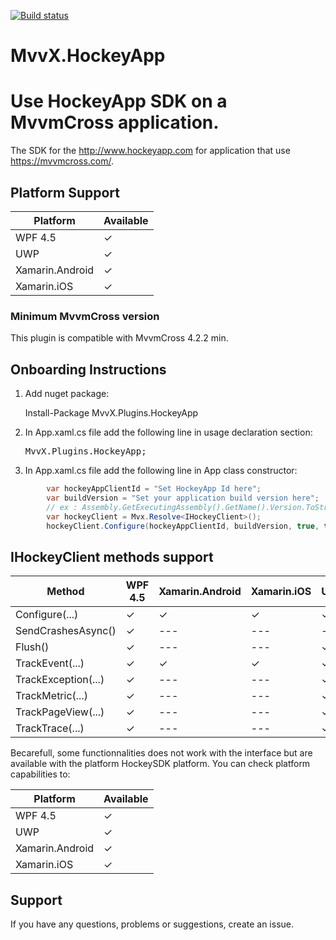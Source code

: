 [![Build status](https://ci.appveyor.com/api/projects/status/qoqollxlhlus880l?svg=true)](https://ci.appveyor.com/project/mathieumack/mvvx-plugins-hockeyapp)

# MvvX.HockeyApp
Use HockeyApp SDK on a MvvmCross application.
=========

The SDK for the http://www.hockeyapp.com for application that use https://mvvmcross.com/.

## Platform Support

| Platform | Available 
| --- | --- |
| WPF 4.5 | &#x2713; | 
| UWP | &#x2713; | 
| Xamarin.Android | &#x2713; |
| Xamarin.iOS | &#x2713; |

### Minimum MvvmCross version

This plugin is compatible with MvvmCross 4.2.2 min.

## Onboarding Instructions 
1. Add nuget package: 

    Install-Package MvvX.Plugins.HockeyApp

2. In App.xaml.cs file add the following line in usage declaration section:
    <pre>MvvX.Plugins.HockeyApp;</pre>
3. In App.xaml.cs file add the following line in App class constructor: 
```C#
        var hockeyAppClientId = "Set HockeyApp Id here";
        var buildVersion = "Set your application build version here"; 
        // ex : Assembly.GetExecutingAssembly().GetName().Version.ToString()
        var hockeyClient = Mvx.Resolve<IHockeyClient>();
        hockeyClient.Configure(hockeyAppClientId, buildVersion, true, true, true);
```

## IHockeyClient methods support

| Method | WPF 4.5 | Xamarin.Android | Xamarin.iOS | UWP
| --- | --- | --- | --- | --- |
| Configure(...) | &#x2713; | &#x2713; | &#x2713; |  &#x2713; |
| SendCrashesAsync() | &#x2713; | --- | --- |  --- |
| Flush() | &#x2713; | --- | --- |  &#x2713; |
| TrackEvent(...) | &#x2713; | &#x2713; | &#x2713; |  &#x2713; |
| TrackException(...) | &#x2713; | --- | --- |  &#x2713; |
| TrackMetric(...) | &#x2713; | --- | --- |  &#x2713; |
| TrackPageView(...) | &#x2713; | --- | --- |  &#x2713; |
| TrackTrace(...) | &#x2713; | --- | --- |  &#x2713; |

Becarefull, some functionnalities does not work with the interface but are available with the platform HockeySDK platform.
You can check platform capabilities to:

| Platform | Available 
| --- | --- |
| WPF 4.5 | &#x2713; | 
| UWP | &#x2713; | 
| Xamarin.Android | &#x2713; |
| Xamarin.iOS | &#x2713; |

## Support
If you have any questions, problems or suggestions, create an issue.
